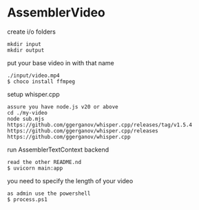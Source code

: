 # AssemblerVideo

create i/o folders
```
mkdir input
mkdir output
```

put your base video in with that name
```
./input/video.mp4
$ choco install ffmpeg
```

setup whisper.cpp
```
assure you have node.js v20 or above
cd ./my-video
node sub.mjs
https://github.com/ggerganov/whisper.cpp/releases/tag/v1.5.4
https://github.com/ggerganov/whisper.cpp/releases
https://github.com/ggerganov/whisper.cpp
```

run AssemblerTextContext backend
```
read the other README.nd
$ uvicorn main:app
```

you need to specify the length of your video
```
as admin use the powershell
$ process.ps1 
```
